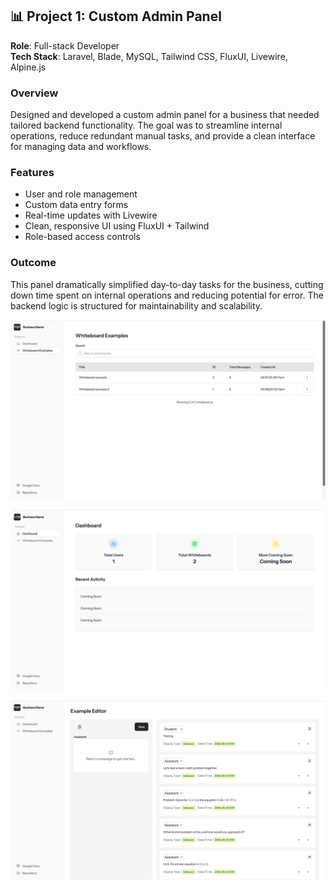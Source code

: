 ## 📊 Project 1: Custom Admin Panel

**Role**: Full-stack Developer  
**Tech Stack**: Laravel, Blade, MySQL, Tailwind CSS, FluxUI, Livewire, Alpine.js

### Overview
Designed and developed a custom admin panel for a business that needed tailored backend functionality. The goal was to streamline internal operations, reduce redundant manual tasks, and provide a clean interface for managing data and workflows.

### Features
- User and role management
- Custom data entry forms
- Real-time updates with Livewire
- Clean, responsive UI using FluxUI + Tailwind
- Role-based access controls

### Outcome
This panel dramatically simplified day-to-day tasks for the business, cutting down time spent on internal operations and reducing potential for error. The backend logic is structured for maintainability and scalability.

![Dashboard](./screenshot1.png)

![Dashboard](./screenshot2.png)

![Dashboard](./screenshot3.png)
